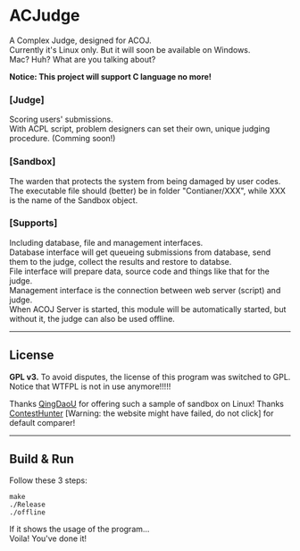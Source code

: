 # ACJudge
A Complex Judge, designed for ACOJ.  
Currently it's Linux only. But it will soon be available on Windows.  
Mac? Huh? What are you talking about?
  
**Notice: This project will support C language no more!**

### [Judge]
Scoring users' submissions.  
With ACPL script, problem designers can set their own, unique judging procedure. (Comming soon!)

### [Sandbox]
The warden that protects the system from being damaged by user codes.  
The executable file should (better) be in folder "Contianer/XXX", while XXX is the name of the Sandbox object.

### [Supports]
Including database, file and management interfaces.  
Database interface will get queueing submissions from database, send them to the judge, collect the results and restore to databse.  
File interface will prepare data, source code and things like that for the judge.  
Management interface is the connection between web server (script) and judge.  
When ACOJ Server is started, this module will be automatically started, but without it, the judge can also be used offline.
  
  
-----------------------

## License

**GPL v3.**
To avoid disputes, the license of this program was switched to GPL.  
Notice that WTFPL is not in use anymore!!!!!  
  
Thanks [QingDaoU](https://github.com/QingdaoU/Judger) for offering such a sample of sandbox on Linux!
Thanks [ContestHunter](https://contesthunter.org) [Warning: the website might have failed, do not click] for default comparer!
  
-----------------------

## Build & Run

Follow these 3 steps:
  
    make
    ./Release
    ./offline
  
If it shows the usage of the program...  
Voila! You've done it!

